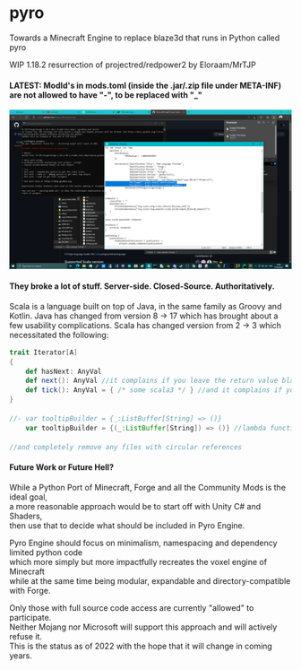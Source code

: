 # pyro
Towards a Minecraft Engine to replace blaze3d that runs in Python called pyro

WIP 1.18.2 resurrection of projectred/redpower2 by Eloraam/MrTJP

#### LATEST: ModId's in mods.toml (inside the .jar/.zip file under META-INF) are not allowed to have "-", to be replaced with "_"

![screenshot](https://github.com/themindvirus/pyro/blob/main/screenshot.png)

#### They broke a lot of stuff. Server-side. Closed-Source. Authoritatively.

Scala is a language built on top of Java, in the same family as Groovy and Kotlin.
Java has changed from version 8 -> 17 which has brought about a few usability complications.
Scala has changed version from 2 -> 3 which necessitated the following:
```scala
trait Iterator[A]
{
    def hasNext: AnyVal
    def next(): AnyVal //it complains if you leave the return value blank
    def tick(): AnyVal = { /* some scala3 */ } //and it complains if you don't put the equals sign in
}

//- var tooltipBuilder = {_:ListBuffer[String] => ()}
    var tooltipBuilder = {(_:ListBuffer[String]) => ()} //lambda function

//and completely remove any files with circular references
```

#### Future Work or Future Hell?

While a Python Port of Minecraft, Forge and all the Community Mods is the ideal goal, \
a more reasonable approach would be to start off with Unity C# and Shaders, \
then use that to decide what should be included in Pyro Engine.

Pyro Engine should focus on minimalism, namespacing and dependency limited python code \
which more simply but more impactfully recreates the voxel engine of Minecraft \
while at the same time being modular, expandable and directory-compatible with Forge.

Only those with full source code access are currently "allowed" to participate. \
Neither Mojang nor Microsoft will support this approach and will actively refuse it. \
This is the status as of 2022 with the hope that it will change in coming years.
